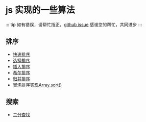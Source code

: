 # js 实现的一些算法 <Badge text="程序的灵魂"/>

::: tip
如有错误，请帮忙指正，[github issue](https://github.com/huskyAreYouScared/blog/issues/5) 感谢您的帮忙，共同进步
:::

## 排序
* [快速排序](./quickSort.html)
* [选择排序](./selectionSort.html)
* [插入排序](./insertSort.html)
* [希尔排序](./shellSort.html)
* [归并排序](./mergeSort.html)
* [冒泡排序实现Array.sort()](./arraySort.html)

## 搜索
* [二分查找](./binarySearch.html)

<Utterances :id="5"/>